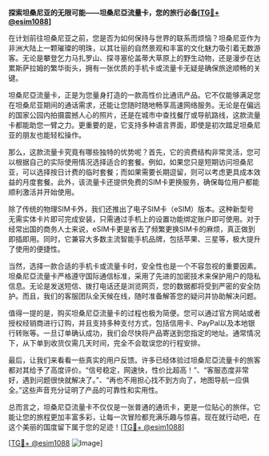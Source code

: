 **探索坦桑尼亚的无限可能——坦桑尼亞流量卡，您的旅行必备[[TG💪+ @esim1088](https://t.me/s/esim1088)]**

在计划前往坦桑尼亚之前，您是否为如何保持与世界的联系而烦恼？坦桑尼亚作为非洲大陆上一颗璀璨的明珠，以其壮丽的自然景观和丰富的文化魅力吸引着无数游客。无论是攀登乞力马扎罗山、探寻塞伦盖蒂大草原上的野生动物，还是漫步在达累斯萨拉姆的繁华街头，拥有一张优质的手机卡或流量卡无疑是确保旅途顺畅的关键。

坦桑尼亞流量卡，正是为您量身打造的一款高性价比通讯产品。它不仅能够满足您在坦桑尼亚期间的通话需求，还能让您随时随地畅享高速网络服务。无论是在偏远的国家公园内拍摄震撼人心的照片，还是在城市中查找餐厅或导航路线，这款流量卡都能助您一臂之力。更重要的是，它支持多种语言界面，即使是初次踏足坦桑尼亚的朋友也能轻松操作。

那么，这款流量卡究竟有哪些独特的优势呢？首先，它的资费结构非常灵活，您可以根据自己的实际使用情况选择适合的套餐。例如，如果您只是短期访问坦桑尼亚，可以选择按日计费的临时套餐；而如果需要长期逗留，则可以考虑更具成本效益的月度套餐。此外，该流量卡还提供免费的SIM卡更换服务，确保每位用户都能顺利激活并开始使用。

除了传统的物理SIM卡外，我们还推出了电子SIM卡（eSIM）版本。这种新型号无需实体卡片即可完成安装，只需通过手机上的设置功能绑定账户即可使用。对于经常出国的商务人士来说，eSIM卡更是省去了频繁更换SIM卡的麻烦，真正做到即插即用。同时，它兼容大多数主流智能手机品牌，包括苹果、三星等，极大提升了使用的便捷性。

当然，选择一款合适的手机卡或流量卡时，安全性也是一个不容忽视的重要因素。坦桑尼亞流量卡严格遵守国际通信标准，采用了先进的加密技术来保护用户的隐私信息。无论是发送短信、拨打电话还是浏览网页，您的数据都将受到严密的安全防护。而且，我们的客服团队全天候在线，随时准备解答您的疑问并协助解决问题。

值得一提的是，购买坦桑尼亞流量卡的过程也极为简便。您可以通过官方网站或者授权经销商进行订购，并且支持多种支付方式，包括信用卡、PayPal以及本地银行转账等。一旦订单确认成功，我们会尽快将产品寄送到您指定的地址。通常情况下，从下单到收货仅需几天时间，完全不会耽误您的行程安排。

最后，让我们来看看一些真实的用户反馈。许多已经体验过坦桑尼亞流量卡的旅客都对其给予了高度评价。“信号稳定，网速快，性价比超高！”、“客服态度非常好，遇到问题很快就解决了。”、“再也不用担心找不到方向了，地图导航一应俱全。”这些声音充分证明了产品的可靠性和实用性。

总而言之，坦桑尼亞流量卡不仅仅是一张普通的通讯卡，更是一位贴心的旅伴。它能让您的旅程更加丰富多彩，让每一次冒险都充满乐趣与惊喜。现在就行动吧，在这个美丽的国度留下属于您的足迹！[[TG💪+ @esim1088](https://t.me/s/esim1088)]

[[TG💪+ @esim1088](https://t.me/s/esim1088) ![Image](https://i.postimg.cc/4NQfJmqS/Snipaste-2025-05-13-00-14-12.png)]